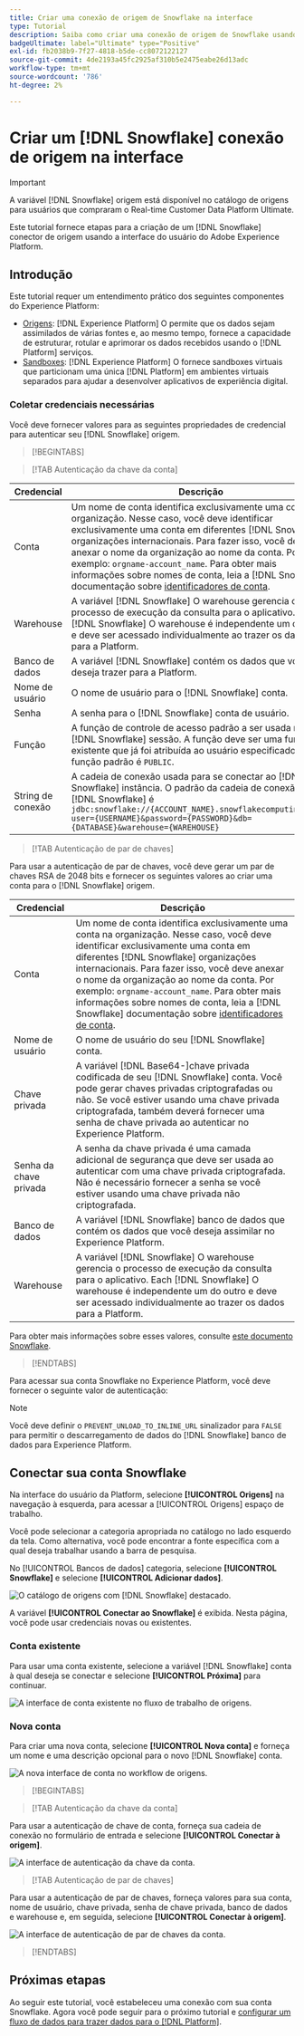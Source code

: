 ```yaml
---
title: Criar uma conexão de origem de Snowflake na interface
type: Tutorial
description: Saiba como criar uma conexão de origem de Snowflake usando a interface do usuário do Adobe Experience Platform.
badgeUltimate: label="Ultimate" type="Positive"
exl-id: fb2038b9-7f27-4818-b5de-cc8072122127
source-git-commit: 4de2193a45fc2925af310b5e2475eabe26d13adc
workflow-type: tm+mt
source-wordcount: '786'
ht-degree: 2%

---
```


# Criar um [!DNL Snowflake] conexão de origem na interface

>[!IMPORTANT]
>
>A variável [!DNL Snowflake] origem está disponível no catálogo de origens para usuários que compraram o Real-time Customer Data Platform Ultimate.

Este tutorial fornece etapas para a criação de um [!DNL Snowflake] conector de origem usando a interface do usuário do Adobe Experience Platform.

## Introdução

Este tutorial requer um entendimento prático dos seguintes componentes do Experience Platform:

* [Origens](../../../../home.md): [!DNL Experience Platform] O permite que os dados sejam assimilados de várias fontes e, ao mesmo tempo, fornece a capacidade de estruturar, rotular e aprimorar os dados recebidos usando o [!DNL Platform] serviços.
* [Sandboxes](../../../../../sandboxes/home.md): [!DNL Experience Platform] O fornece sandboxes virtuais que particionam uma única [!DNL Platform] em ambientes virtuais separados para ajudar a desenvolver aplicativos de experiência digital.

### Coletar credenciais necessárias

Você deve fornecer valores para as seguintes propriedades de credencial para autenticar seu [!DNL Snowflake] origem.

>[!BEGINTABS]

>[!TAB Autenticação da chave da conta]

| Credencial | Descrição |
| ---------- | ----------- |
| Conta | Um nome de conta identifica exclusivamente uma conta na organização. Nesse caso, você deve identificar exclusivamente uma conta em diferentes [!DNL Snowflake] organizações internacionais. Para fazer isso, você deve anexar o nome da organização ao nome da conta. Por exemplo: `orgname-account_name`. Para obter mais informações sobre nomes de conta, leia a [!DNL Snowflake] documentação sobre [identificadores de conta](https://docs.snowflake.com/en/user-guide/admin-account-identifier#format-1-preferred-account-name-in-your-organization). |
| Warehouse | A variável [!DNL Snowflake] O warehouse gerencia o processo de execução da consulta para o aplicativo. Each [!DNL Snowflake] O warehouse é independente um do outro e deve ser acessado individualmente ao trazer os dados para a Platform. |
| Banco de dados | A variável [!DNL Snowflake] contém os dados que você deseja trazer para a Platform. |
| Nome de usuário | O nome de usuário para o [!DNL Snowflake] conta. |
| Senha | A senha para o [!DNL Snowflake] conta de usuário. |
| Função | A função de controle de acesso padrão a ser usada na [!DNL Snowflake] sessão. A função deve ser uma função existente que já foi atribuída ao usuário especificado. A função padrão é `PUBLIC`. |
| String de conexão | A cadeia de conexão usada para se conectar ao [!DNL Snowflake] instância. O padrão da cadeia de conexão para [!DNL Snowflake] é `jdbc:snowflake://{ACCOUNT_NAME}.snowflakecomputing.com/?user={USERNAME}&password={PASSWORD}&db={DATABASE}&warehouse={WAREHOUSE}` |

>[!TAB Autenticação de par de chaves]

Para usar a autenticação de par de chaves, você deve gerar um par de chaves RSA de 2048 bits e fornecer os seguintes valores ao criar uma conta para o [!DNL Snowflake] origem.

| Credencial | Descrição |
| --- | --- |
| Conta | Um nome de conta identifica exclusivamente uma conta na organização. Nesse caso, você deve identificar exclusivamente uma conta em diferentes [!DNL Snowflake] organizações internacionais. Para fazer isso, você deve anexar o nome da organização ao nome da conta. Por exemplo: `orgname-account_name`. Para obter mais informações sobre nomes de conta, leia a [!DNL Snowflake] documentação sobre [identificadores de conta](https://docs.snowflake.com/en/user-guide/admin-account-identifier#format-1-preferred-account-name-in-your-organization). |
| Nome de usuário | O nome de usuário do seu [!DNL Snowflake] conta. |
| Chave privada | A variável [!DNL Base64-]chave privada codificada de seu [!DNL Snowflake] conta. Você pode gerar chaves privadas criptografadas ou não. Se você estiver usando uma chave privada criptografada, também deverá fornecer uma senha de chave privada ao autenticar no Experience Platform. |
| Senha da chave privada | A senha da chave privada é uma camada adicional de segurança que deve ser usada ao autenticar com uma chave privada criptografada. Não é necessário fornecer a senha se você estiver usando uma chave privada não criptografada. |
| Banco de dados | A variável [!DNL Snowflake] banco de dados que contém os dados que você deseja assimilar no Experience Platform. |
| Warehouse | A variável [!DNL Snowflake] O warehouse gerencia o processo de execução da consulta para o aplicativo. Each [!DNL Snowflake] O warehouse é independente um do outro e deve ser acessado individualmente ao trazer os dados para a Platform. |

Para obter mais informações sobre esses valores, consulte [este documento Snowflake](https://docs.snowflake.com/en/user-guide/key-pair-auth.html).

>[!ENDTABS]

Para acessar sua conta Snowflake no Experience Platform, você deve fornecer o seguinte valor de autenticação:

>[!NOTE]
>
>Você deve definir o `PREVENT_UNLOAD_TO_INLINE_URL` sinalizador para `FALSE` para permitir o descarregamento de dados do [!DNL Snowflake] banco de dados para Experience Platform.

## Conectar sua conta Snowflake

Na interface do usuário da Platform, selecione **[!UICONTROL Origens]** na navegação à esquerda, para acessar a [!UICONTROL Origens] espaço de trabalho.

Você pode selecionar a categoria apropriada no catálogo no lado esquerdo da tela. Como alternativa, você pode encontrar a fonte específica com a qual deseja trabalhar usando a barra de pesquisa.

No [!UICONTROL Bancos de dados] categoria, selecione **[!UICONTROL Snowflake]** e selecione **[!UICONTROL Adicionar dados]**.

![O catálogo de origens com [!DNL Snowflake] destacado.](../../../../images/tutorials/create/snowflake/catalog.png)

A variável **[!UICONTROL Conectar ao Snowflake]** é exibida. Nesta página, você pode usar credenciais novas ou existentes.

### Conta existente

Para usar uma conta existente, selecione a variável [!DNL Snowflake] conta à qual deseja se conectar e selecione **[!UICONTROL Próxima]** para continuar.

![A interface de conta existente no fluxo de trabalho de origens.](../../../../images/tutorials/create/snowflake/existing.png)

### Nova conta

Para criar uma nova conta, selecione **[!UICONTROL Nova conta]** e forneça um nome e uma descrição opcional para o novo [!DNL Snowflake] conta.

![A nova interface de conta no workflow de origens.](../../../../images/tutorials/create/snowflake/new.png)

>[!BEGINTABS]

>[!TAB Autenticação da chave da conta]

Para usar a autenticação de chave de conta, forneça sua cadeia de conexão no formulário de entrada e selecione **[!UICONTROL Conectar à origem]**.

![A interface de autenticação da chave da conta.](../../../../images/tutorials/create/snowflake/connection-string.png)

>[!TAB Autenticação de par de chaves]

Para usar a autenticação de par de chaves, forneça valores para sua conta, nome de usuário, chave privada, senha de chave privada, banco de dados e warehouse e, em seguida, selecione **[!UICONTROL Conectar à origem]**.

![A interface de autenticação de par de chaves da conta.](../../../../images/tutorials/create/snowflake/key-pair.png)

>[!ENDTABS]

## Próximas etapas

Ao seguir este tutorial, você estabeleceu uma conexão com sua conta Snowflake. Agora você pode seguir para o próximo tutorial e [configurar um fluxo de dados para trazer dados para o [!DNL Platform]](../../dataflow/databases.md).
